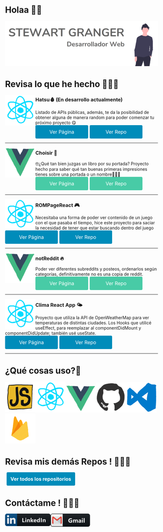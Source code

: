 # Holaa 👋🏻

<img src="images/landingimage.png" />

<h1> Revisa lo que he hecho 👨🏻‍💻</h1>

 <p>
  <img width="100" height="100" align='left'src="images/react.gif" >
</p>
 
### Hatsu🩸 (En desarrollo actualmente)

Listado de APIs públicas, además, te da la posibilidad de obtener alguna de manera random para poder comenzar tu próximo proyecto 😋<br>
<a href="https://github.com/StewartGF/hatsu" style="width:150px;  background-color: #008CBA; border: none; color: white; padding: 12px; border-radius:4px; text-align: center; text-decoration: none; display: inline-block; font-size: 16px;">Ver Página</a><a href="https://github.com/StewartGF/hatsu" style="width:150px; margin:0 5px; background-color: #008CBA; border: none; color: white; padding: 12px; border-radius:4px; text-align: center; text-decoration: none; display: inline-block; font-size: 16px;">Ver Repo</a>

---

 <p>
  <img width="100" height="100" align='left'src="images/vue.gif" >
</p>
 
### Choisir 🎴

🤓¿Qué tan bien juzgas un libro por su portada? Proyecto hecho para saber qué tan buenas primeras impresiones tienes sobre una portada o un nombre🤗🤗🤗<br>
<a href="https://choisir-stewartgf.netlify.app/" style="width:150px;  background-color: #48CBA6; border: none; color: white; padding: 12px; border-radius:4px; text-align: center; text-decoration: none; display: inline-block; font-size: 16px;">Ver Página</a><a href="https://github.com/StewartGF/choisir" style="width:150px; margin:0 5px; background-color: #48CBA6; border: none; color: white; padding: 12px; border-radius:4px; text-align: center; text-decoration: none; display: inline-block; font-size: 16px;">Ver Repo</a>

---

 <p>
  <img width="100" height="100" align='left'src="images/react.gif" >
</p>
 
### ROMPageReact 🎮

Necesitaba una forma de poder ver contenido de un juego con el que pasaba el tiempo, hice este proyecto para saciar la necesidad de tener que estar buscando dentro del juego<br>
<a href="https://StewartGF.github.io/ROMPage-React" style="width:150px;  background-color: #008CBA; border: none; color: white; padding: 12px; border-radius:4px; text-align: center; text-decoration: none; display: inline-block; font-size: 16px;">Ver Página</a><a href="https://github.com/StewartGF/ROMPage-React" style="width:150px; margin:0 5px; background-color: #008CBA; border: none; color: white; padding: 12px; border-radius:4px; text-align: center; text-decoration: none; display: inline-block; font-size: 16px;">Ver Repo</a>

---

 <p>
  <img width="100" height="100" align='left'src="images/vue.gif" >
</p>
 
### notReddit 🔥

Poder ver diferentes subreddits y posteos, ordenarlos según categorías, definitivamente no es una copia de reddit.<br>
<a href="https://notreddit-stewartgf.netlify.com" style="width:150px;  background-color: #48CBA6; border: none; color: white; padding: 12px; border-radius:4px; text-align: center; text-decoration: none; display: inline-block; font-size: 16px;">Ver Página</a><a href="https://github.com/StewartGF/notreddit" style="width:150px; margin:0 5px; background-color: #48CBA6; border: none; color: white; padding: 12px; border-radius:4px; text-align: center; text-decoration: none; display: inline-block; font-size: 16px;">Ver Repo</a>

---

 <p>
  <img width="100" height="100" align='left'src="images/react.gif" >
</p>
 
### Clima React App 🌤

Proyecto que utiliza la API de OpenWeatherMap para ver temperaturas de distintas ciudades. Los Hooks que utilicé useEffect, para reemplazar al componentDidMount y componentDidUpdate; también usé useState.<br>
<a href="https://stewartgf.github.io/Clima-App-React/" style="width:150px;  background-color: #008CBA; border: none; color: white; padding: 12px; border-radius:4px; text-align: center; text-decoration: none; display: inline-block; font-size: 16px;">Ver Página</a><a href="https://github.com/StewartGF/Clima-App-React" style="width:150px; margin:0 5px; background-color: #008CBA; border: none; color: white; padding: 12px; border-radius:4px; text-align: center; text-decoration: none; display: inline-block; font-size: 16px;">Ver Repo</a>

---

# ¿Qué cosas uso?🤔

<p>
  <img src="images/javascript.gif" width="100"><img src="images/react.gif" width="100"><img src="images/vue.gif" width="100"><img src="images/github.gif" width="100"><img src="images/vscode.gif" width="100"><img src="images/firebase.gif" width="100">
</p>

# Revisa mis demás Repos ! 👨🏻‍💻

<a href="https://github.com/StewartGF?tab=repositories" style="width:40%; font-weight:bold; margin:0 5px; background-color: #008CBA; border: none; color: white; padding: 12px; border-radius:4px; text-align: center; text-decoration: none; display: inline-block; font-size: 16px;">Ver todos los repositorios</a>

# Contáctame ! 🧙🏻‍♂️

<a href="https://www.linkedin.com/in/stewart-granger-flores/">
  <img align="left" alt="Linkedin" width="150" hight="100" src="./images/linkedin.png" />
<a href="mailto:stewart.grngrf@gmail.com">
 <img align="left" alt="Gmail" width="130" hight="100" src="./images/gmail.png" />
</a>
</br>
